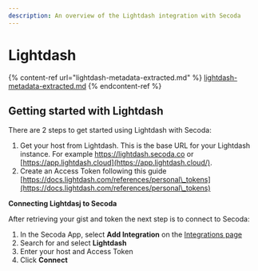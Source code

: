 ```yaml
---
description: An overview of the Lightdash integration with Secoda
---
```


# Lightdash

{% content-ref url="lightdash-metadata-extracted.md" %}
[lightdash-metadata-extracted.md](lightdash-metadata-extracted.md)
{% endcontent-ref %}

## Getting started with Lightdash <a href="#h_b1c101d905" id="h_b1c101d905"></a>

There are 2 steps to get started using Lightdash with Secoda:&#x20;

1. Get your host from Lightdash. This is the base URL for your Lightdash instance. For example https://lightdash.secoda.co or [https://app.lightdash.cloud](https://app.lightdash.cloud/).
2. Create an Access Token following this guide [https://docs.lightdash.com/references/personal\_tokens](https://docs.lightdash.com/references/personal\_tokens)

**Connecting Lightdasj to Secoda**

After retrieving your gist and token the next step is to connect to Secoda:

1. In the Secoda App, select **Add Integration** on the [Integrations page](https://app.secoda.co/integrations/browse)
2. Search for and select **Lightdash**
3. Enter your host and Access  Token
4. Click **Connect**
